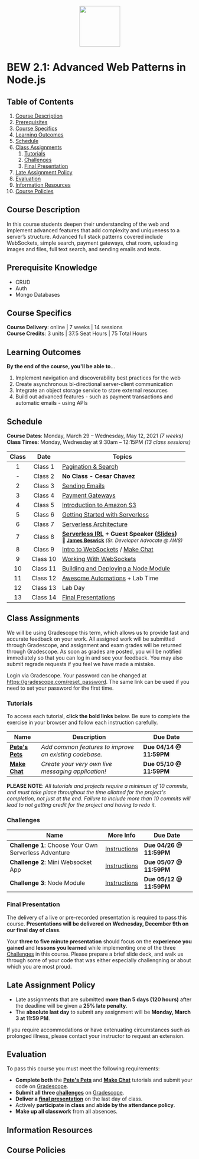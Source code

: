 <p align="center">
  <img src="node.png" height="110">
</p>

# BEW 2.1: Advanced Web Patterns in Node.js

<!-- omit in toc -->
## Table of Contents

1. [Course Description](#course-description)
1. [Prerequisites](#prerequisites)
1. [Course Specifics](#course-specifics)
1. [Learning Outcomes](#learning-outcomes)
1. [Schedule](#schedule)
1. [Class Assignments](#class-assignments)
   1. [Tutorials](#tutorials)
   1. [Challenges](#challenges)
   1. [Final Presentation](#final-presentation)
1. [Late Assignment Policy](#late-assignment-policy)
1. [Evaluation](#evaluation)
1. [Information Resources](#information-resources)
1. [Course Policies](#make-school-course-policies)

## Course Description

In this course students deepen their understanding of the web and implement advanced features that add complexity and uniqueness to a server’s structure. Advanced full stack patterns covered include WebSockets, simple search, payment gateways, chat room, uploading images and files, full text search, and sending emails and texts.

## Prerequisite Knowledge

- CRUD
- Auth
- Mongo Databases

## Course Specifics

**Course Delivery**: online | 7 weeks | 14 sessions<br>
**Course Credits**: 3 units | 37.5 Seat Hours | 75 Total Hours

## Learning Outcomes

**By the end of the course, you'll be able to**&hellip;

1. Implement navigation and discoverability best practices for the web
1. Create asynchronous bi-directional server-client communication
1. Integrate an object storage service to store external resources
1. Build out advanced features - such as payment transactions and automatic emails - using APIs

## Schedule

**Course Dates**: Monday, March 29 – Wednesday, May 12, 2021 _(7 weeks)_<br>
**Class Times**: Monday, Wednesday at 9:30am – 12:15PM _(13 class sessions)_

| Class |    Date     | Topics                                                                                        |
| :---: | :---------: | --------------------------------------------------------------------------------------------- |
|   1   | Class 1 | [Pagination & Search] |
|   -   | Class 2 | **No Class - Cesar Chavez** |
|   2   | Class 3 | [Sending Emails] |
|   3   | Class 4 | [Payment Gateways] |
|   4   | Class 5  | [Introduction to Amazon S3] |
|   5   | Class 6  | [Getting Started with Serverless] |
|   6   | Class 7 | [Serverless Architecture]                                                             |
|   7   | Class 8 |**[Serverless IRL] + Guest Speaker ([Slides](assets/MakeSchoolServerless.pdf))**<br><small>🎤 **[James Beswick]** _(Sr. Developer Advocate @ AWS)</small>_  |
|   8   | Class 9 | [Intro to WebSockets] / [Make Chat](https://github.com/ajbraus/Make-Chat-Tutorial) |
|   9   | Class 10 | [Working With WebSockets] |
|  10   | Class 11 |  [Building and Deploying a Node Module]  |
|  11   | Class 12  | [Awesome Automations] + Lab Time |
|  12   | Class 13  | Lab Day |
|  13   | Class 14  | [Final Presentations](#final-presentations) |

## Class Assignments

We will be using Gradescope this term, which allows us to provide fast and accurate feedback on your work. All assigned work will be submitted through Gradescope, and assignment and exam grades will be returned through Gradescope. As soon as grades are posted, you will be notified immediately so that you can log in and see your feedback. You may also submit regrade requests if you feel we have made a mistake.

Login via Gradescope. Your password can be changed at <https://gradescope.com/reset_password>. The same link can be used if you need to set your password for the first time.

### Tutorials

To access each tutorial, **click the bold links** below. Be sure to complete the exercise in your browser and follow each instruction carefully.

| Name | Description | Due Date |
| ---- | ----------- | -------- |
| **[Pete's Pets](https://github.com/ajbraus/Proud-Petes-Pet-Emporium)** | _Add common features to improve an existing codebase._ | **Due 04/14 @ 11:59PM** |
| **[Make Chat](https://github.com/ajbraus/Make-Chat-Tutorial)** | _Create your very own live messaging application!_ |  **Due 05/10 @ 11:59PM** |

**PLEASE NOTE**: _All tutorials and projects require a minimum of 10 commits, and must take place throughout the time allotted for the project's completion, not just at the end. Failure to include more than 10 commits will lead to not getting credit for the project and having to redo it._

### Challenges

| Name | More Info | Due Date |
| ---- | ----------- | -------- |
| **Challenge 1**: Choose Your Own Serverless Adventure  | [Instructions](Challenges/Serverless.md) | **Due 04/26 @ 11:59PM** |
| **Challenge 2**: Mini Websocket App | [Instructions](Challenges/Websockets.md) | **Due 05/07 @ 11:59PM** |
| **Challenge 3**: Node Module | [Instructions](Challenges/Module.md) | **Due 05/12 @ 11:59PM** |

### Final Presentation

The delivery of a live or pre-recorded presentation is required to pass this course. **Presentations will be delivered on Wednesday, December 9th on our final day of class**.

Your **three to five minute presentation** should focus on the **experience you gained** and **lessons you learned** while implementing one of the three [Challenges](#challenges) in this course. Please prepare a brief slide deck, and walk us through some of your code that was either especially challengning or about which you are most proud.

## Late Assignment Policy

- Late assignments that are submitted **more than 5 days (120 hours)** after the deadline will be given a **25% late penalty**.
- The **absolute last day** to submit any assignment will be **Monday, March 3 at 11:59 PM**.

If you require accommodations or have extenuating circumstances such as prolonged illness, please contact your instructor to request an extension.

## Evaluation

To pass this course you must meet the following requirements:

- **Complete both** the **[Pete's Pets](https://github.com/ajbraus/Proud-Petes-Pet-Emporium)** and **[Make Chat](https://github.com/ajbraus/Make-Chat-Tutorial)** tutorials and submit your code on [Gradescope].
- **Submit all three [challenges](#challenges)** on [Gradescope].
- **Deliver a [final presentation](#final-presentation)** on the last day of class.
- Actively **participate in class** and **abide by the attendance policy**.
- **Make up all classwork** from all absences.

## Information Resources

## Course Policies

[Pagination & Search]: Lessons/SearchPagination.md
[Introduction to Amazon S3]: Lessons/UploadS3.md
[Getting Started with Serverless]: Lessons/ServerlessIntro.md
[Payment Gateways]: Lessons/Payments.md
[Sending Emails]: Lessons/Emails.md
[Intro to WebSockets]: Lessons/WebSocketsIntro.md
[Working with WebSockets]: Lessons/WebSocketsIRL.md
[Serverless Architecture]:Lessons/ServerlessDiagrams.md
[Serverless IRL]: Lessons/ServerlessIRL.md
[Building and Deploying a Node Module]: Lessons/NodeModules.md
[Awesome Automations]: Lessons/Automations.md
[James Beswick]: https://aws.amazon.com/blogs/compute/author/jbeswick/
[Make Chat]: https://github.com/ajbraus/Make-Chat-Tutorial/
[Pete's Pets]: https://github.com/ajbraus/Proud-Petes-Pet-Emporium
[Gradescope]: https://www.gradescope.com/
